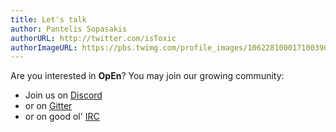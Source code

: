 ```yaml
---
title: Let's talk
author: Pantelis Sopasakis
authorURL: http://twitter.com/isToxic
authorImageURL: https://pbs.twimg.com/profile_images/1062281000171003904/KkolV9Eg_400x400.jpg
---
```


Are you interested in **OpEn**? You may join our growing community:

- Join us on [Discord](https://discord.gg/mfYpn4V)
- or on [Gitter](https://gitter.im/alphaville/optimization-engine)
- or on good ol' [IRC](../docs/irc)